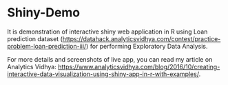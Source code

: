 # Shiny-Demo

It is demonstration of interactive shiny web application in R using Loan prediction dataset (https://datahack.analyticsvidhya.com/contest/practice-problem-loan-prediction-iii/) for performing Exploratory Data Analysis.

For more details and screenshots of live app, you can read my article on Analytics Vidhya: https://www.analyticsvidhya.com/blog/2016/10/creating-interactive-data-visualization-using-shiny-app-in-r-with-examples/.

